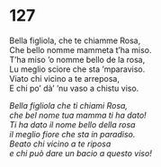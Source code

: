# 127
  
Bella figliola, che te chiamme Rosa,  
Che bello nomme mammeta t’ha miso.  
T’ha miso ’o nomme bello de la rosa,  
Lu meglio sciore che sta ’mparaviso.  
Viato chi vicino a te arreposa,  
E chi po’ dà’ ’nu vaso a chistu viso.

*Bella figliola che ti chiami Rosa,  
che bel nome tua mamma ti ha dato!  
Ti ha dato il nome bello della rosa  
il meglio fiore che sta in paradiso.  
Beato chi vicino a te riposa  
e chi può dare un bacio a questo viso!*


